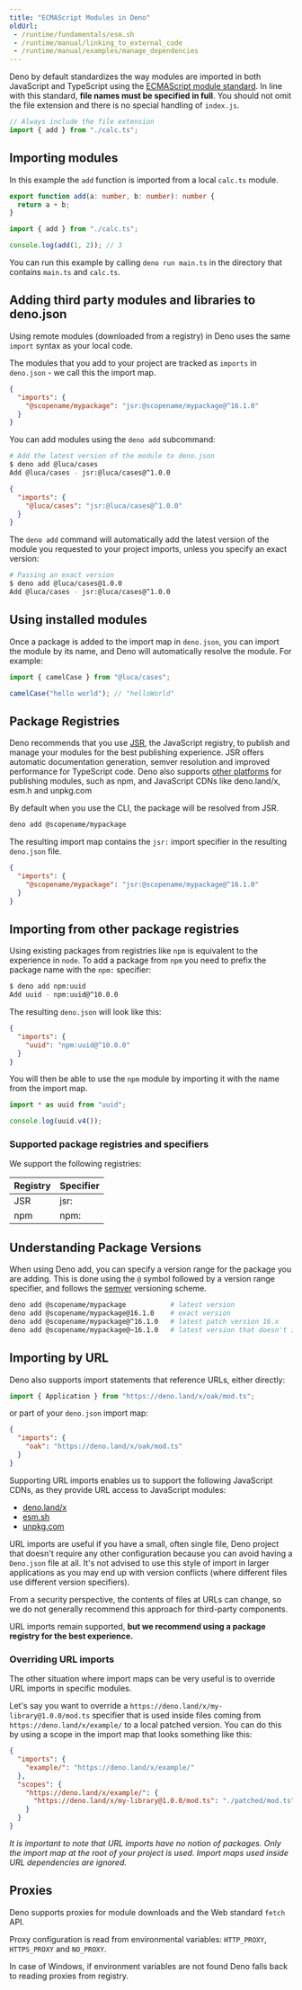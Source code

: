```yaml
---
title: "ECMAScript Modules in Deno"
oldUrl:
 - /runtime/fundamentals/esm.sh
 - /runtime/manual/linking_to_external_code
 - /runtime/manual/examples/manage_dependencies
---
```


Deno by default standardizes the way modules are imported in both JavaScript and
TypeScript using the
[ECMAScript module standard](https://developer.mozilla.org/en-US/docs/Web/JavaScript/Guide/Modules).
In line with this standard, **file names must be specified in full**. You should
not omit the file extension and there is no special handling of `index.js`.

```ts
// Always include the file extension
import { add } from "./calc.ts";
```

## Importing modules

In this example the `add` function is imported from a local `calc.ts` module.

```ts title="calc.ts"
export function add(a: number, b: number): number {
  return a + b;
}
```

```ts title="main.ts"
import { add } from "./calc.ts";

console.log(add(1, 2)); // 3
```

You can run this example by calling `deno run main.ts` in the directory that
contains `main.ts` and `calc.ts`.

## Adding third party modules and libraries to deno.json

Using remote modules (downloaded from a registry) in Deno uses the same `import`
syntax as your local code.

The modules that you add to your project are tracked as `imports` in
`deno.json` - we call this the import map.

```json title="deno.json"
{
  "imports": {
    "@scopename/mypackage": "jsr:@scopename/mypackage@^16.1.0"
  }
}
```

You can add modules using the `deno add` subcommand:

```sh
# Add the latest version of the module to deno.json
$ deno add @luca/cases
Add @luca/cases - jsr:@luca/cases@^1.0.0
```

```json title="deno.json"
{
  "imports": {
    "@luca/cases": "jsr:@luca/cases@^1.0.0"
  }
}
```

The `deno add` command will automatically add the latest version of the module
you requested to your project imports, unless you specify an exact version:

```sh
# Passing an exact version
$ deno add @luca/cases@1.0.0
Add @luca/cases - jsr:@luca/cases@^1.0.0
```

## Using installed modules

Once a package is added to the import map in `deno.json`, you can import the
module by its name, and Deno will automatically resolve the module. For example:

```ts title="main.ts"
import { camelCase } from "@luca/cases";

camelCase("hello world"); // "helloWorld"
```

## Package Registries

Deno recommends that you use [JSR](https://jsr.io/), the JavaScript registry, to
publish and manage your modules for the best publishing experience. JSR offers
automatic documentation generation, semver resolution and improved performance
for TypeScript code. Deno also supports
[other platforms](https://jsr.io/docs/other-registries) for publishing modules,
such as npm, and JavaScript CDNs like deno.land/x, esm.h and unpkg.com

By default when you use the CLI, the package will be resolved from JSR.

```bash
deno add @scopename/mypackage
```

The resulting import map contains the `jsr:` import specifier in the resulting
`deno.json` file.

```json
{
  "imports": {
    "@scopename/mypackage": "jsr:@scopename/mypackage@^16.1.0"
  }
}
```

## Importing from other package registries

Using existing packages from registries like `npm` is equivalent to the
experience in `node`. To add a package from `npm` you need to prefix the package
name with the `npm:` specifier:

```bash
$ deno add npm:uuid
Add uuid - npm:uuid@^10.0.0
```

The resulting `deno.json` will look like this:

```json
{
  "imports": {
    "uuid": "npm:uuid@^10.0.0"
  }
}
```

You will then be able to use the `npm` module by importing it with the name from
the import map.

```ts title="mod.ts"
import * as uuid from "uuid";

console.log(uuid.v4());
```

### Supported package registries and specifiers

We support the following registries:

| Registry | Specifier |
| -------- | --------- |
| JSR      | jsr:      |
| npm      | npm:      |

## Understanding Package Versions

When using Deno add, you can specify a version range for the package you are
adding. This is done using the `@` symbol followed by a version range specifier,
and follows the [semver](https://semver.org/) versioning scheme.

```bash
deno add @scopename/mypackage           # latest version
deno add @scopename/mypackage@16.1.0    # exact version
deno add @scopename/mypackage@^16.1.0   # latest patch version 16.x
deno add @scopename/mypackage@~16.1.0   # latest version that doesn't increment the first non-zero portion
```

## Importing by URL

Deno also supports import statements that reference URLs, either directly:

```js
import { Application } from "https://deno.land/x/oak/mod.ts";
```

or part of your `deno.json` import map:

```json
{
  "imports": {
    "oak": "https://deno.land/x/oak/mod.ts"
  }
}
```

Supporting URL imports enables us to support the following JavaScript CDNs, as
they provide URL access to JavaScript modules:

- [deno.land/x](https://deno.land/x)
- [esm.sh](https://esm.sh)
- [unpkg.com](https://unpkg.com)

URL imports are useful if you have a small, often single file, Deno project that
doesn't require any other configuration because you can avoid having a
`Deno.json` file at all. It's not advised to use this style of import in larger
applications as you may end up with version conflicts (where different files use
different version specifiers).

From a security perspective, the contents of files at URLs can change, so we do
not generally recommend this approach for third-party components.

URL imports remain supported, **but we recommend using a package registry for
the best experience.**

### Overriding URL imports

The other situation where import maps can be very useful is to override URL
imports in specific modules.

Let's say you want to override a `https://deno.land/x/my-library@1.0.0/mod.ts`
specifier that is used inside files coming from `https://deno.land/x/example/`
to a local patched version. You can do this by using a scope in the import map
that looks something like this:

```json
{
  "imports": {
    "example/": "https://deno.land/x/example/"
  },
  "scopes": {
    "https://deno.land/x/example/": {
      "https://deno.land/x/my-library@1.0.0/mod.ts": "./patched/mod.ts"
    }
  }
}
```

_It is important to note that URL imports have no notion of packages. Only the
import map at the root of your project is used. Import maps used inside URL
dependencies are ignored._

## Proxies

Deno supports proxies for module downloads and the Web standard `fetch` API.

Proxy configuration is read from environmental variables: `HTTP_PROXY`,
`HTTPS_PROXY` and `NO_PROXY`.

In case of Windows, if environment variables are not found Deno falls back to
reading proxies from registry.
